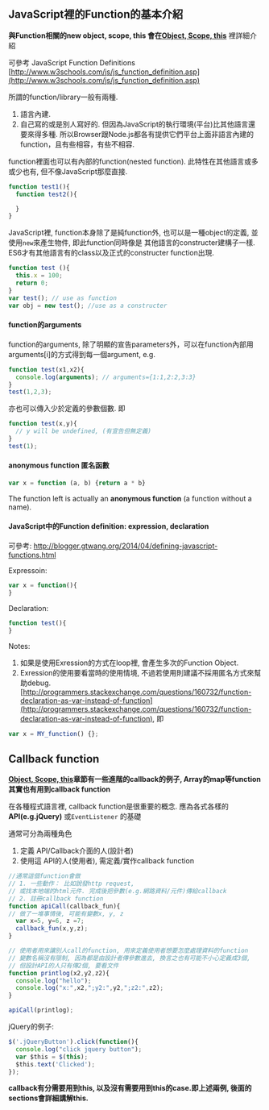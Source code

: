 ## JavaScript裡的Function的基本介紹

**與Function相關的new object, scope, this 會在[Object, Scope, this](this.md)** 裡詳細介紹

可參考 JavaScript Function Definitions [http://www.w3schools.com/js/js_function_definition.asp](http://www.w3schools.com/js/js_function_definition.asp)

所謂的function/library一般有兩種.  

1. 語言內建.
2. 自己寫的或是別人寫好的. 但因為JavaScript的執行環境(平台)比其他語言還要來得多種. 所以Browser跟Node.js都各有提供它們平台上面非語言內建的function，且有些相容，有些不相容.

function裡面也可以有內部的function(nested function). 此特性在其他語言或多或少也有, 但不像JavaScript那麼直接.

~~~ javascript
function test1(){
  function test2(){

  }
}
~~~

JavaScript裡, function本身除了是純function外, 也可以是一種object的定義, 並使用`new`來產生物件, 即此function同時像是 其他語言的constructer建構子一樣. ES6才有其他語言有的class以及正式的constructer function出現.

~~~ javascript
function test (){
  this.x = 100;
  return 0;
}
var test(); // use as function
var obj = new test(); //use as a constructer

~~~

#### function的arguments

function的arguments, 除了明顯的宣告parameters外，可以在function內部用arguments[i]的方式得到每一個argument, e.g.

~~~ javascript
function test(x1,x2){
  console.log(arguments); // arguments={1:1,2:2,3:3}
}
test(1,2,3);
~~~

亦也可以傳入少於定義的參數個數. 即
~~~ javascript
function test(x,y){
  // y will be undefined, (有宣告但無定義)
}
test(1);
~~~

#### anonymous function 匿名函數

~~~ javascript
var x = function (a, b) {return a * b}
~~~

The function left is actually an **anonymous function** (a function without a name).

#### JavaScript中的Function definition: expression, declaration

可參考: http://blogger.gtwang.org/2014/04/defining-javascript-functions.html

Expressoin:
~~~ javascript
var x = function(){
}
~~~

Declaration:
~~~ javascript
function test(){
}
~~~

Notes:

1. 如果是使用Exression的方式在loop裡, 會產生多次的Function Object.
2. Exression的使用要看當時的使用情境, 不過若使用則建議不採用匿名方式來幫助debug. [http://programmers.stackexchange.com/questions/160732/function-declaration-as-var-instead-of-function](http://programmers.stackexchange.com/questions/160732/function-declaration-as-var-instead-of-function), 即

~~~ javascript
var x = MY_function() {};
~~~

## Callback function

**[Object, Scope, this](es5/this.md)章節有一些進階的callback的例子, Array的map等function其實也有用到callback function**

在各種程式語言裡, callback function是很重要的概念. 應為各式各樣的 **API(e.g.jQuery)** 或`EventListener` 的基礎

通常可分為兩種角色

1. 定義 API/Callback介面的人(設計者)
2. 使用這 API的人(使用者), 需定義/實作callback function

~~~ javascript
//通常這個function會做
// 1. 一些動作： 比如說發http request,
// 或找本地端的html元件. 完成後把參數(e.g.網路資料/元件)傳給callback
// 2. 註冊callback function
function apiCall(callback_fun){   
// 做了一堆事情後, 可能有變數x, y, z
  var x=5, y=6, z =7;  
  callback_fun(x,y,z);
}

// 使用者用來讓別人call的function, 用來定義使用者想要怎麼處理資料的function
// 變數名稱沒有限制, 因為都是由設計者傳參數進去, 換言之也有可能不小心定義成3個,
// 但設計API的人只有傳2個, 要看文件
function printlog(x2,y2,z2){  
  console.log("hello");   
  console.log("x:",x2,";y2:",y2,";z2:",z2);
}

apiCall(printlog);
~~~

jQuery的例子:

~~~ javascript
$('.jQueryButton').click(function(){
  console.log("click jquery button");
  var $this = $(this);
  $this.text('Clicked');
});
~~~

**callback有分需要用到this, 以及沒有需要用到this的case.即上述兩例, 後面的sections會詳細講解this.**
